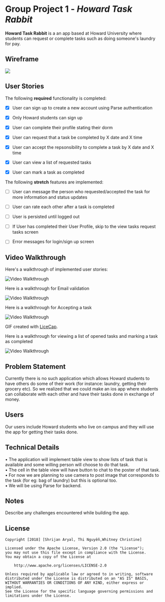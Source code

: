 # Group Project 1 - *Howard Task Rabbit*

**Howard Task Rabbit** is a an app based at Howard University where students can request or complete tasks such as doing someone's laundry for pay.

## Wireframe

<img src = "https://i.imgur.com/4DgDq0m.png">

## User Stories

The following **required** functionality is completed:

- [x] User can sign up to create a new account using Parse authentication
- [x] Only Howard students can sign up
- [X] User can complete their profile stating their dorm
- [x] User can request that a task be completed by X date and X time
- [x] User can accept the repsonsibility to complete a task by X date and X time
- [x] User can view a list of requested tasks
- [X] User can mark a task as completed


The following **stretch** features are implemented:

- [ ] User can message the person who requested/accepted the task for more information and status updates 
- [ ] User can rate each other after a task is completed 
- [ ] User is persisted until logged out
- [ ] If User has completed their User Profile, skip to the view tasks request tasks screen
- [ ] Error messages for login/sign up screen


## Video Walkthrough

Here's a walkthrough of implemented user stories:

<img src='https://media.giphy.com/media/1dOHjhZr71velUIuKI/giphy.gif' title='Video Walkthrough' width='' alt='Video Walkthrough' />

Here is a walkthrough for Email validation

<img src='https://i.imgur.com/IpVccpF.gif' title='Video Walkthrough' width='' alt='Video Walkthrough' />

Here is a walkthrough for Accepting a task

<img src='https://imgur.com/bpAmDU6.gif' title='Video Walkthrough' width='' alt='Video Walkthrough' />

GIF created with [LiceCap](http://www.cockos.com/licecap/).

Here is a walkthrough for viewing a list of opened tasks and marking a task as completed

<img src='https://media.giphy.com/media/5UDr3f8XlWe7BKF1ie/giphy.gif' title='Video Walkthrough' width='' alt='Video Walkthrough' />


## Problem Statement
Currently there is no such application which allows Howard students to have others do some of their work (for instance: laundry, getting their grocery etc). So we realized that we could make an ios app where students can collaborate with each other and have their tasks done in exchange of money. 

## Users
Our users include Howard students who live on campus and they will use the app for getting their tasks done.

## Technical Details
• The application will implement table view to show lists of task that is available and some willing person will choose to do that task.<br />
• The cell in the table view will have button to chat to the poster of that task. <br />
• For now we are planning to use camera to post image that corresponds to the task (for eg: bag of laundry) but this is optional too.<br />
• We will be using Parse for backend.


## Notes

Describe any challenges encountered while building the app.

## License

    Copyright [2018] [Shrijan Aryal, Thi Nguyễn,Whitney Christine]

    Licensed under the Apache License, Version 2.0 (the "License");
    you may not use this file except in compliance with the License.
    You may obtain a copy of the License at

        http://www.apache.org/licenses/LICENSE-2.0

    Unless required by applicable law or agreed to in writing, software
    distributed under the License is distributed on an "AS IS" BASIS,
    WITHOUT WARRANTIES OR CONDITIONS OF ANY KIND, either express or implied.
    See the License for the specific language governing permissions and
    limitations under the License.
    
